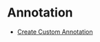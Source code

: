 # Annotation

* [Create Custom Annotation](docs/Annotation/How%20to%20Create%20Custom%20Annotation.md)
  